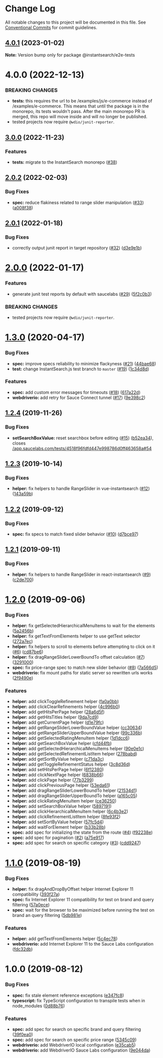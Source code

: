 # Change Log

All notable changes to this project will be documented in this file.
See [Conventional Commits](https://conventionalcommits.org) for commit guidelines.

## [4.0.1](https://github.com/algolia/instantsearch/compare/@instantsearch/e2e-tests@4.0.0...@instantsearch/e2e-tests@4.0.1) (2023-01-02)

**Note:** Version bump only for package @instantsearch/e2e-tests





# 4.0.0 (2022-12-13)



### BREAKING CHANGES

* **tests:** this requires the url to be /examples/js/e-commerce instead of /examples/e-commerce. This means that until the package is in the monorepo, its tests wouldn't pass. After the main monorepo PR is merged, this repo will move inside and will no longer be published.
* tested projects now require `@wdio/junit-reporter`.





## [3.0.0](https://github.com/algolia/instantsearch-e2e-tests/compare/v2.0.1...v2.0.2) (2022-11-23)


### Features

* **tests:** migrate to the InstantSearch monorepo ([#38](https://github.com/algolia/instantsearch-e2e-tests/issues/38))

## [2.0.2](https://github.com/algolia/instantsearch-e2e-tests/compare/v2.0.1...v2.0.2) (2022-02-03)


### Bug Fixes

* **spec:** reduce flakiness related to range slider manipulation ([#33](https://github.com/algolia/instantsearch-e2e-tests/issues/33)) ([a008f38](https://github.com/algolia/instantsearch-e2e-tests/commit/a008f38))



## [2.0.1](https://github.com/algolia/instantsearch-e2e-tests/compare/v2.0.0...v2.0.1) (2022-01-18)


### Bug Fixes

* correctly output junit report in target repository ([#32](https://github.com/algolia/instantsearch-e2e-tests/issues/32)) ([d3e9e1b](https://github.com/algolia/instantsearch-e2e-tests/commit/d3e9e1b))



# [2.0.0](https://github.com/algolia/instantsearch-e2e-tests/compare/v1.3.0...v2.0.0) (2022-01-17)


### Features

* generate junit test reports by default with saucelabs ([#29](https://github.com/algolia/instantsearch-e2e-tests/issues/29)) ([5f2c0b3](https://github.com/algolia/instantsearch-e2e-tests/commit/5f2c0b3))


### BREAKING CHANGES

* tested projects now require `@wdio/junit-reporter`.



# [1.3.0](https://github.com/algolia/instantsearch-e2e-tests/compare/v1.2.4...v1.3.0) (2020-04-17)


### Bug Fixes

* **spec:** improve specs reliability to minimize flackyness ([#21](https://github.com/algolia/instantsearch-e2e-tests/issues/21)) ([44bae68](https://github.com/algolia/instantsearch-e2e-tests/commit/44bae68))
* **test:** change InstantSearch.js test branch to `master` ([#19](https://github.com/algolia/instantsearch-e2e-tests/issues/19)) ([1c34d8d](https://github.com/algolia/instantsearch-e2e-tests/commit/1c34d8d))


### Features

* **spec:** add custom error messages for timeouts ([#18](https://github.com/algolia/instantsearch-e2e-tests/issues/18)) ([617a22d](https://github.com/algolia/instantsearch-e2e-tests/commit/617a22d))
* **webdriverio:** add retry for Sauce Connect tunnel ([#17](https://github.com/algolia/instantsearch-e2e-tests/issues/17)) ([9e398c2](https://github.com/algolia/instantsearch-e2e-tests/commit/9e398c2))



## [1.2.4](https://github.com/algolia/instantsearch-e2e-tests/compare/v1.2.3...v1.2.4) (2019-11-26)


### Bug Fixes

* **setSearchBoxValue:** reset searchbox before editing ([#15](https://github.com/algolia/instantsearch-e2e-tests/issues/15)) ([b52ea34](https://github.com/algolia/instantsearch-e2e-tests/commit/b52ea3468594c86168b155bb0fcab1230ff86672)), closes [/app.saucelabs.com/tests/4518f96fdfd447e998786d0ff463658a#54](https://github.com//app.saucelabs.com/tests/4518f96fdfd447e998786d0ff463658a/issues/54)



## [1.2.3](https://github.com/algolia/instantsearch-e2e-tests/compare/v1.2.2...v1.2.3) (2019-10-14)


### Bug Fixes

* **helper:** fix helpers to handle RangeSlider in vue-instantsearch ([#12](https://github.com/algolia/instantsearch-e2e-tests/issues/12)) ([143a59b](https://github.com/algolia/instantsearch-e2e-tests/commit/143a59b))



## [1.2.2](https://github.com/algolia/instantsearch-e2e-tests/compare/v1.2.1...v1.2.2) (2019-09-12)


### Bug Fixes

* **spec:** fix specs to match fixed slider behavior ([#10](https://github.com/algolia/instantsearch-e2e-tests/issues/10)) ([d7bce97](https://github.com/algolia/instantsearch-e2e-tests/commit/d7bce97))



## [1.2.1](https://github.com/algolia/instantsearch-e2e-tests/compare/v1.2.0...v1.2.1) (2019-09-11)


### Bug Fixes

* **helper:** fix helpers to handle RangeSlider in react-instantsearch ([#9](https://github.com/algolia/instantsearch-e2e-tests/issues/9)) ([c2de700](https://github.com/algolia/instantsearch-e2e-tests/commit/c2de700))



# [1.2.0](https://github.com/algolia/instantsearch-e2e-tests/compare/v1.1.0...v1.2.0) (2019-09-06)

### Bug Fixes

- **helper:** fix getSelectedHierarchicalMenuItems to wait for the elements ([5a2456b](https://github.com/algolia/instantsearch-e2e-tests/commit/5a2456b))
- **helper:** fix getTextFromElements helper to use getText selector ([272a7ec](https://github.com/algolia/instantsearch-e2e-tests/commit/272a7ec))
- **helper:** fix helpers to scroll to elements before attempting to click on it ([#6](https://github.com/algolia/instantsearch-e2e-tests/issues/6)) ([cd87be6](https://github.com/algolia/instantsearch-e2e-tests/commit/cd87be6))
- **helper:** fix dragRangeSliderLowerBoundTo offset calculation ([#7](https://github.com/algolia/instantsearch-e2e-tests/issues/7)) ([3291000](https://github.com/algolia/instantsearch-e2e-tests/commit/3291000))
- **spec:** fix price-range spec to match new slider behavior ([#8](https://github.com/algolia/instantsearch-e2e-tests/issues/8)) ([7a566d5](https://github.com/algolia/instantsearch-e2e-tests/commit/7a566d5))
- **webdriverio:** fix mount paths for static server so rewritten urls works ([2f9490e](https://github.com/algolia/instantsearch-e2e-tests/commit/2f9490e))

### Features

- **helper:** add clickToggleRefinement helper ([fa0a0bb](https://github.com/algolia/instantsearch-e2e-tests/commit/fa0a0bb))
- **helper:** add clickClearRefinements helper ([4c996b0](https://github.com/algolia/instantsearch-e2e-tests/commit/4c996b0))
- **helper:** add getHitsPerPage helper ([28a6d5f](https://github.com/algolia/instantsearch-e2e-tests/commit/28a6d5f))
- **helper:** add getHitsTitles helper ([9da7cd9](https://github.com/algolia/instantsearch-e2e-tests/commit/9da7cd9))
- **helper:** add getCurrentPage helper ([d1e79fc](https://github.com/algolia/instantsearch-e2e-tests/commit/d1e79fc))
- **helper:** add getRangeSliderLowerBoundValue helper ([cc30634](https://github.com/algolia/instantsearch-e2e-tests/commit/cc30634))
- **helper:** add getRangeSliderUpperBoundValue helper ([99c336b](https://github.com/algolia/instantsearch-e2e-tests/commit/99c336b))
- **helper:** add getSelectedRatingMenuItem helper ([1d1dcc6](https://github.com/algolia/instantsearch-e2e-tests/commit/1d1dcc6))
- **helper:** add getSearchBoxValue helper ([cfd44fb](https://github.com/algolia/instantsearch-e2e-tests/commit/cfd44fb))
- **helper:** add getSelectedHierarchicalMenuItems helper ([90e0e1c](https://github.com/algolia/instantsearch-e2e-tests/commit/90e0e1c))
- **helper:** add getSelectedRefinementListItem helper ([278babd](https://github.com/algolia/instantsearch-e2e-tests/commit/278babd))
- **helper:** add getSortByValue helper ([c71da3c](https://github.com/algolia/instantsearch-e2e-tests/commit/c71da3c))
- **helper:** add getToggleRefinementStatus helper ([3c8d36d](https://github.com/algolia/instantsearch-e2e-tests/commit/3c8d36d))
- **helper:** add setHitsPerPage helper ([6f12380](https://github.com/algolia/instantsearch-e2e-tests/commit/6f12380))
- **helper:** add clickNextPage helper ([6838b66](https://github.com/algolia/instantsearch-e2e-tests/commit/6838b66))
- **helper:** add clickPage helper ([77b3299](https://github.com/algolia/instantsearch-e2e-tests/commit/77b3299))
- **helper:** add clickPreviousPage helper ([53eda61](https://github.com/algolia/instantsearch-e2e-tests/commit/53eda61))
- **helper:** add dragRangeSliderLowerBoundTo helper ([21534d1](https://github.com/algolia/instantsearch-e2e-tests/commit/21534d1))
- **helper:** add dragRangeSliderUpperBoundTo helper ([a165c05](https://github.com/algolia/instantsearch-e2e-tests/commit/a165c05))
- **helper:** add clickRatingMenuItem helper ([ce36250](https://github.com/algolia/instantsearch-e2e-tests/commit/ce36250))
- **helper:** add setSearchBoxValue helper ([5897191](https://github.com/algolia/instantsearch-e2e-tests/commit/5897191))
- **helper:** add clickHierarchicalMenuItem helper ([6c4b3e2](https://github.com/algolia/instantsearch-e2e-tests/commit/6c4b3e2))
- **helper:** add clickRefinementListItem helper ([8fe93f2](https://github.com/algolia/instantsearch-e2e-tests/commit/8fe93f2))
- **helper:** add setSortByValue helper ([57fc5d4](https://github.com/algolia/instantsearch-e2e-tests/commit/57fc5d4))
- **helper:** add waitForElement helper ([b33b28b](https://github.com/algolia/instantsearch-e2e-tests/commit/b33b28b))
- **spec:** add spec for initializing the state from the route ([#4](https://github.com/algolia/instantsearch-e2e-tests/issues/4)) ([f92238e](https://github.com/algolia/instantsearch-e2e-tests/commit/f92238e))
- **spec:** add spec for pagination ([#2](https://github.com/algolia/instantsearch-e2e-tests/issues/2)) ([a75e917](https://github.com/algolia/instantsearch-e2e-tests/commit/a75e917))
- **spec:** add spec for search on specific category ([#3](https://github.com/algolia/instantsearch-e2e-tests/issues/3)) ([cdd9247](https://github.com/algolia/instantsearch-e2e-tests/commit/cdd9247))

# [1.1.0](https://github.com/algolia/instantsearch-e2e-tests/compare/v1.0.0...v1.1.0) (2019-08-19)

### Bug Fixes

- **helper:** fix dragAndDropByOffset helper Internet Explorer 11 compatibility ([393f27a](https://github.com/algolia/instantsearch-e2e-tests/commit/393f27a))
- **spec:** fix Internet Explorer 11 compatibility for test on brand and query filtering ([57a0ece](https://github.com/algolia/instantsearch-e2e-tests/commit/57a0ece))
- **spec:** wait for the browser to be maximized before running the test on brand an query filtering ([5db981e](https://github.com/algolia/instantsearch-e2e-tests/commit/5db981e))

### Features

- **helper:** add getTextFromElements helper ([5c4ec78](https://github.com/algolia/instantsearch-e2e-tests/commit/5c4ec78))
- **webdriverio:** add Internet Explorer 11 to the Sauce Labs configuration ([fdc32db](https://github.com/algolia/instantsearch-e2e-tests/commit/fdc32db))

# 1.0.0 (2019-08-12)

### Bug Fixes

- **spec:** fix stale element reference exceptions ([e347fc8](https://github.com/algolia/instantsearch-e2e-tests/commit/e347fc8))
- **typescript:** fix TypeScript configuration to transpile tests when in node_modules ([0d88b76](https://github.com/algolia/instantsearch-e2e-tests/commit/0d88b76))

### Features

- **spec:** add spec for search on specific brand and query filtering ([39f0ea0](https://github.com/algolia/instantsearch-e2e-tests/commit/39f0ea0))
- **spec:** add spec for search on specific price range ([5345c09](https://github.com/algolia/instantsearch-e2e-tests/commit/5345c09))
- **webdriverio:** add WebdriverIO local configuration ([e35cab5](https://github.com/algolia/instantsearch-e2e-tests/commit/e35cab5))
- **webdriverio:** add WebdriverIO Sauce Labs configuration ([9e044da](https://github.com/algolia/instantsearch-e2e-tests/commit/9e044da))
